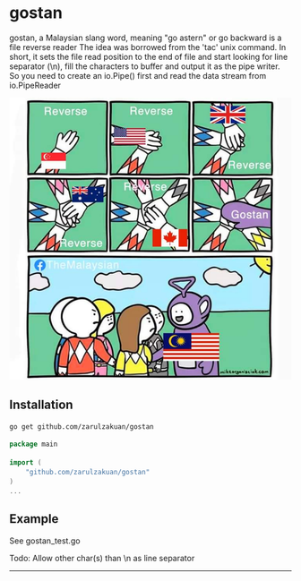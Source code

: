 # gostan

gostan, a Malaysian slang word, meaning "go astern" or go backward is a file reverse reader 
The idea was borrowed from the 'tac' unix command.
In short, it sets the file read position to the end of file and start
looking for line separator (\n), fill the characters to buffer
and output it as the pipe writer. So you need to create an io.Pipe() first and
read the data stream from io.PipeReader

![gostan](./gostan.jpg "File reverse reader")

## Installation

```bash
go get github.com/zarulzakuan/gostan
```

```go
package main

import (
	"github.com/zarulzakuan/gostan"
)
...
```

## Example

See gostan_test.go



Todo: Allow other char(s) than \n as line separator

---


